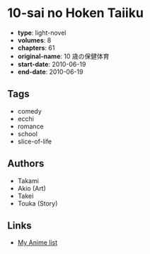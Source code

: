 # 10-sai no Hoken Taiiku

-   **type**: light-novel
-   **volumes**: 8
-   **chapters**: 61
-   **original-name**: 10 歳の保健体育
-   **start-date**: 2010-06-19
-   **end-date**: 2010-06-19

## Tags

-   comedy
-   ecchi
-   romance
-   school
-   slice-of-life

## Authors

-   Takami
-   Akio (Art)
-   Takei
-   Touka (Story)

## Links

-   [My Anime list](https://myanimelist.net/manga/56135/10-sai_no_Hoken_Taiiku)
